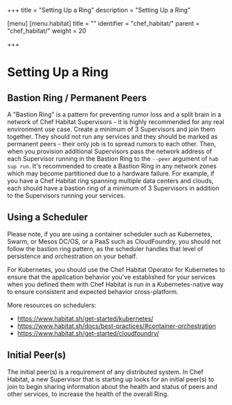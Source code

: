 +++
title = "Setting Up a Ring"
description = "Setting Up a Ring"

[menu]
  [menu.habitat]
    title = ""
    identifier = "chef_habitat/"
    parent = "chef_habitat/"
    weight = 20
    
+++

# <a name="setting-up-a-ring" id="setting-up-a-ring" data-magellan-target="setting-up-a-ring">Setting Up a Ring</a>

## Bastion Ring / Permanent Peers

A "Bastion Ring" is a pattern for preventing rumor loss and a split brain in a network of Chef Habitat Supervisors - it is highly recommended for any real environment use case. Create a minimum of 3 Supervisors and join them together. They should not run any services and they should be marked as permanent peers - their only job is to spread rumors to each other. Then, when you provision additional Supervisors pass the network address of each Supervisor running in the Bastion Ring to the `--peer` argument of `hab sup run`. It's recommended to create a Bastion Ring in any network zones which may become partitioned due to a hardware failure. For example, if you have a Chef Habitat ring spanning multiple data centers and clouds, each should have a bastion ring of a minimum of 3 Supervisors in addition to the Supervisors running your services.

## Using a Scheduler

Please note, if you are using a container scheduler such as Kubernetes, Swarm, or Mesos DC/OS, or a PaaS such as CloudFoundry, you should not follow the bastion ring pattern, as the scheduler handles that level of persistence and orchestration on your behalf.

For Kubernetes, you should use the Chef Habitat Operator for Kubernetes to ensure that the application behavior you've established for your services when you defined them with Chef Habitat is run in a Kubernetes-native way to ensure consistent and expected behavior cross-platform.

More resources on schedulers:

- <https://www.habitat.sh/get-started/kubernetes/>
- <https://www.habitat.sh/docs/best-practices/#container-orchestration>
- <https://www.habitat.sh/get-started/cloudfoundry/>

## Initial Peer(s)

The initial peer(s) is a requirement of any distributed system. In Chef Habitat, a new Supervisor that is starting up looks for an initial peer(s) to join to begin sharing information about the health and status of peers and other services, to increase the health of the overall Ring.
